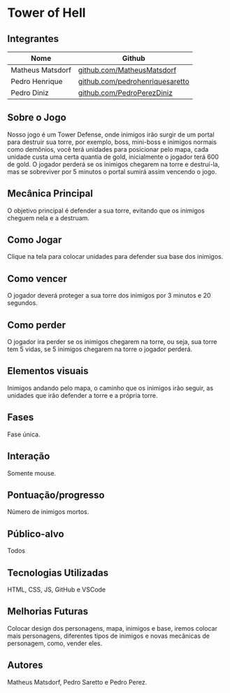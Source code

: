 # Tower of Hell

## Integrantes
| Nome              | Github                                                                     |
|-------------------|----------------------------------------------------------------------------|
| Matheus Matsdorf  | [github.com/MatheusMatsdorf](https://github.com/MatheusMatsdorf)           |
| Pedro Henrique    | [github.com/pedrohenriquesaretto](https://github.com/pedrohenriquesaretto) |
| Pedro Diniz       | [github.com/PedroPerezDiniz](https://github.com/PedroPerezDiniz)           |

## Sobre o Jogo
Nosso jogo é um Tower Defense, onde inimigos irão surgir de um portal para destruir sua torre, por exemplo, boss, mini-boss e inimigos normais como demônios, você terá unidades para posicionar pelo mapa, cada unidade custa uma certa quantia de gold, inicialmente o jogador terá 600 de gold. O jogador perderá se os inimigos chegarem na torre e destruí-la, mas se sobreviver por 5 minutos o portal sumirá assim vencendo o jogo.

## Mecânica Principal
O objetivo principal é defender a sua torre, evitando que os inimigos cheguem nela e a destruam.

## Como Jogar
Clique na tela para colocar unidades para defender sua base dos inimigos.

## Como vencer
O jogador deverá proteger a sua torre dos inimigos por 3 minutos e 20 segundos.

## Como perder
O jogador ira perder se os inimigos chegarem na torre, ou seja, sua torre tem 5 vidas, se 5 inimigos chegarem na torre o jogador perderá.

## Elementos visuais
Inimigos andando pelo mapa, o caminho que os inimigos irão seguir, as unidades que irão defender a torre e a própria torre.

## Fases
Fase única.

## Interação
Somente mouse.

## Pontuação/progresso
Número de inimigos mortos.

## Público-alvo
Todos

## Tecnologias Utilizadas
HTML, CSS, JS, GitHub e VSCode

## Melhorias Futuras
Colocar design dos personagens, mapa, inimigos e base, iremos colocar mais personagens, diferentes tipos de inimigos e novas mecânicas de personagem, como, vender eles.

## Autores
Matheus Matsdorf, Pedro Saretto e Pedro Perez.



